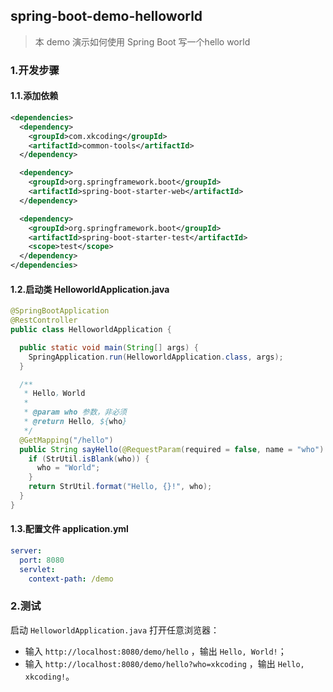 ## spring-boot-demo-helloworld

> 本 demo 演示如何使用 Spring Boot 写一个hello world

### 1.开发步骤

#### 1.1.添加依赖
```xml
<dependencies>
  <dependency>
    <groupId>com.xkcoding</groupId>
    <artifactId>common-tools</artifactId>
  </dependency>

  <dependency>
    <groupId>org.springframework.boot</groupId>
    <artifactId>spring-boot-starter-web</artifactId>
  </dependency>

  <dependency>
    <groupId>org.springframework.boot</groupId>
    <artifactId>spring-boot-starter-test</artifactId>
    <scope>test</scope>
  </dependency>
</dependencies>
```

#### 1.2.启动类 HelloworldApplication.java

```java
@SpringBootApplication
@RestController
public class HelloworldApplication {

  public static void main(String[] args) {
    SpringApplication.run(HelloworldApplication.class, args);
  }

  /**
   * Hello，World
   *
   * @param who 参数，非必须
   * @return Hello, ${who}
   */
  @GetMapping("/hello")
  public String sayHello(@RequestParam(required = false, name = "who") String who) {
    if (StrUtil.isBlank(who)) {
      who = "World";
    }
    return StrUtil.format("Hello, {}!", who);
  }
}
```

#### 1.3.配置文件 application.yml

```yaml
server:
  port: 8080
  servlet:
    context-path: /demo
```
### 2.测试

启动 `HelloworldApplication.java` 打开任意浏览器：
- 输入 `http://localhost:8080/demo/hello` ，输出 `Hello, World!`；
- 输入 `http://localhost:8080/demo/hello?who=xkcoding` ，输出 `Hello, xkcoding!`。
